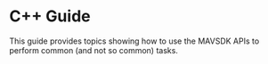 # C++ Guide

This guide provides topics showing how to use the MAVSDK APIs to perform common (and not so common) tasks.

